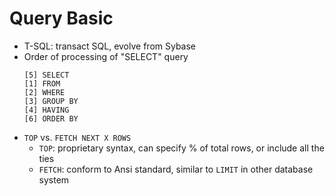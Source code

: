# Query Basic
  - T-SQL: transact SQL, evolve from Sybase
  - Order of processing of "SELECT" query
    ```
	[5] SELECT
	[1] FROM
	[2] WHERE
	[3] GROUP BY
	[4] HAVING
	[6] ORDER BY
	```
  - `TOP` vs. `FETCH NEXT X ROWS`
	+ `TOP`: proprietary syntax, can specify % of total rows, or include all the ties
	+ `FETCH`: conform to Ansi standard, similar to `LIMIT` in other database system